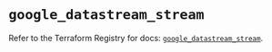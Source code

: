 # `google_datastream_stream`

Refer to the Terraform Registry for docs: [`google_datastream_stream`](https://registry.terraform.io/providers/hashicorp/google-beta/6.34.1/docs/resources/google_datastream_stream).
